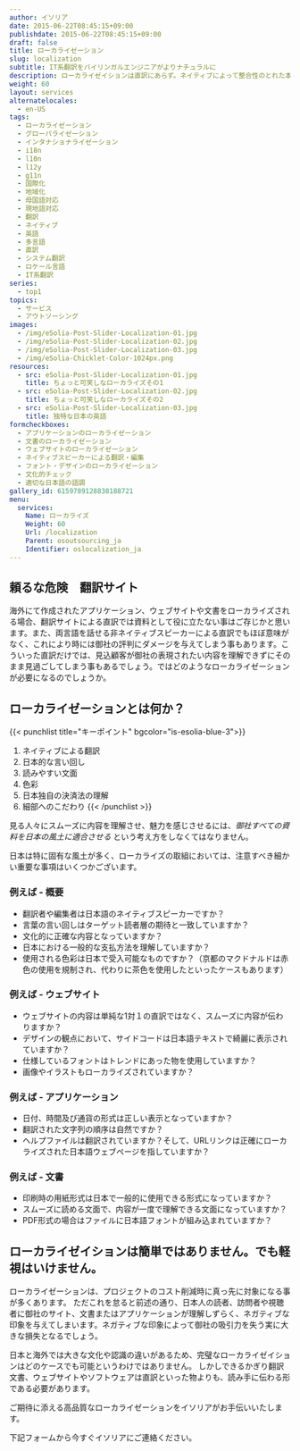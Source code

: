 ```yaml
---
author: イソリア
date: 2015-06-22T08:45:15+09:00
publishdate: 2015-06-22T08:45:15+09:00
draft: false
title: ローカライゼーション
slug: localization
subtitle: IT系翻訳をバイリンガルエンジニアがよりナチュラルに
description: ローカライゼイションは直訳にあらず。ネイティブによって整合性のとれた本当の意味でのローカライゼーションを様々な分野で。
weight: 60
layout: services
alternatelocales:
  - en-US
tags:
  - ローカライゼーション
  - グローバライゼーション
  - インタナショナライゼーション
  - i18n
  - l10n
  - l12y
  - g11n
  - 国際化
  - 地域化
  - 母国語対応
  - 現地語対応
  - 翻訳
  - ネイティブ
  - 英語
  - 多言語
  - 直訳
  - システム翻訳
  - ロケール言語
  - IT系翻訳
series:
  - top1
topics:
  - サービス
  - アウトソーシング
images:
  - /img/eSolia-Post-Slider-Localization-01.jpg
  - /img/eSolia-Post-Slider-Localization-02.jpg
  - /img/eSolia-Post-Slider-Localization-03.jpg
  - /img/eSolia-Chicklet-Color-1024px.png
resources:
  - src: eSolia-Post-Slider-Localization-01.jpg
    title: ちょっと可笑しなローカライズその1
  - src: eSolia-Post-Slider-Localization-02.jpg
    title: ちょっと可笑しなローカライズその2
  - src: eSolia-Post-Slider-Localization-03.jpg
    title: 独特な日本の英語
formcheckboxes:
  - アプリケーションのローカライゼーション
  - 文書のローカライゼーション
  - ウェブサイトのローカライゼーション
  - ネイティブスピーカーによる翻訳・編集
  - フォント・デザインのローカライゼーション
  - 文化的チェック
  - 適切な日本語の語調
gallery_id: 6159789128838188721
menu:
  services:
    Name: ローカライズ
    Weight: 60
    Url: /localization
    Parent: osoutsourcing_ja
    Identifier: oslocalization_ja
---
```


## 頼るな危険　翻訳サイト　

海外にて作成されたアプリケーション、ウェブサイトや文書をローカライズされる場合、翻訳サイトによる直訳では資料として役に立たない事はご存じかと思います。また、両言語を話せる非ネイティブスピーカーによる直訳でもほぼ意味がなく、これにより時には御社の評判にダメージを与えてしまう事もあります。こういった直訳だけでは、見込顧客が御社の表現されたい内容を理解できずにそのまま見過ごしてしまう事もあるでしょう。ではどのようなローカライゼーションが必要になるのでしょうか。

## ローカライゼーションとは何か？

{{< punchlist title="キーポイント" bgcolor="is-esolia-blue-3">}}
1. ネイティブによる翻訳
1. 日本的な言い回し
1. 読みやすい文面
1. 色彩
1. 日本独自の決済法の理解
1. 細部へのこだわり
{{< /punchlist >}}

見る人々にスムーズに内容を理解させ、魅力を感じさせるには、_御社すべての資料を日本の風土に適合させる_ という考え方をしなくてはなりません。

日本は特に固有な風土が多く、ローカライズの取組においては、注意すべき細かい重要な事項はいくつかございます。

### 例えば - 概要　

* 翻訳者や編集者は日本語のネイティブスピーカーですか？
* 言葉の言い回しはターゲット読者層の期待と一致していますか？
* 文化的に正確な内容となっていますか？
* 日本における一般的な支払方法を理解していますか？
* 使用される色彩は日本で受入可能なものですか？（京都のマクドナルドは赤色の使用を規制され、代わりに茶色を使用したといったケースもあります）

### 例えば - ウェブサイト

* ウェブサイトの内容は単純な1対１の直訳ではなく、スムーズに内容が伝わりますか？
* デザインの観点において、サイドコードは日本語テキストで綺麗に表示されていますか？
* 仕様しているフォントはトレンドにあった物を使用していますか？
* 画像やイラストもローカライズされていますか？

### 例えば - アプリケーション

* 日付、時間及び通貨の形式は正しい表示となっていますか？
* 翻訳された文字列の順序は自然ですか？
* ヘルプファイルは翻訳されていますか？そして、URLリンクは正確にローカライズされた日本語ウェブページを指していますか？

### 例えば - 文書　

* 印刷時の用紙形式は日本で一般的に使用できる形式になっていますか？
* スムーズに読める文面で、内容が一度で理解できる文面になっていますか？
* PDF形式の場合はファイルに日本語フォントが組み込まれていますか？

## ローカライゼイションは簡単ではありません。でも軽視はいけません。

ローカライゼーションは、プロジェクトのコスト削減時に真っ先に対象になる事が多くあります。
ただこれを怠ると前述の通り、日本人の読者、訪問者や視聴者に御社のサイト、文書またはアプリケーションが理解しずらく、ネガティブな印象を与えてしまいます。ネガティブな印象によって御社の吸引力を失う実に大きな損失となるでしょう。

日本と海外では大きな文化や認識の違いがあるため、完璧なローカライゼイションはどのケースでも可能というわけではありません。
しかしできるかぎり翻訳文書、ウェブサイトやソフトウェアは直訳といった物よりも、読み手に伝わる形である必要があります。

ご期待に添える高品質なローカライゼーションをイソリアがお手伝いいたします。

下記フォームから今すぐイソリアにご連絡ください。
